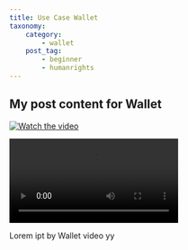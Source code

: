 ```yaml
---
title: Use Case Wallet
taxonomy:
    category:
        - wallet
    post_tag:
        - beginner
        - humanrights
---
```


## My post content for Wallet

[![Watch the video](https://img.youtube.com/vi/nTQUwghvy5Q/default.jpg)](https://youtu.be/nTQUwghvy5Q)

<video src="https://user-images.githubusercontent.com/26307798/153440330-285c83af-3d50-46a3-97b4-ccdd9e30bd9c.mov" type="video/mov" no-controls autoplay loop playsinline>

</video>

Lorem ipt by Wallet video yy

